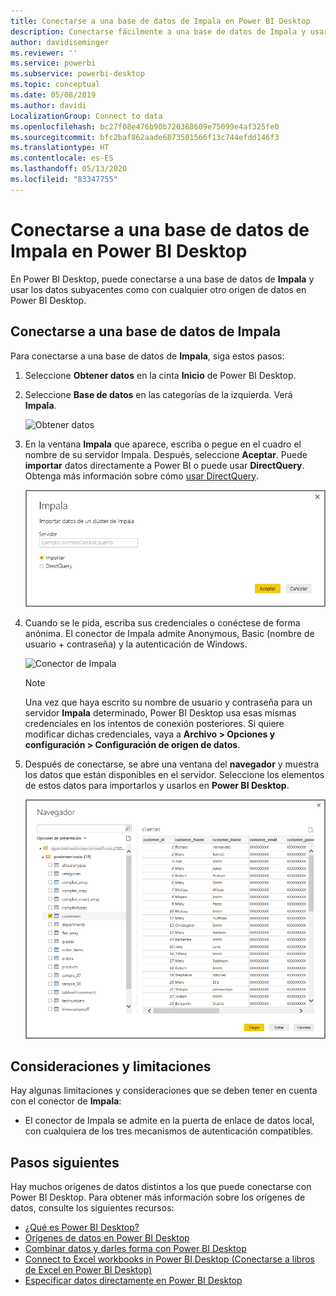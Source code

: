 ```yaml
---
title: Conectarse a una base de datos de Impala en Power BI Desktop
description: Conectarse fácilmente a una base de datos de Impala y usarla en Power BI Desktop
author: davidiseminger
ms.reviewer: ''
ms.service: powerbi
ms.subservice: powerbi-desktop
ms.topic: conceptual
ms.date: 05/08/2019
ms.author: davidi
LocalizationGroup: Connect to data
ms.openlocfilehash: bc27f08e476b90b720368609e75099e4af325fe0
ms.sourcegitcommit: bfc2baf862aade6873501566f13c744efdd146f3
ms.translationtype: HT
ms.contentlocale: es-ES
ms.lasthandoff: 05/13/2020
ms.locfileid: "83347755"
---
```

# <a name="connect-to-an-impala-database-in-power-bi-desktop"></a>Conectarse a una base de datos de Impala en Power BI Desktop
En Power BI Desktop, puede conectarse a una base de datos de **Impala** y usar los datos subyacentes como con cualquier otro origen de datos en Power BI Desktop.

## <a name="connect-to-an-impala-database"></a>Conectarse a una base de datos de Impala
Para conectarse a una base de datos de **Impala**, siga estos pasos: 

1. Seleccione **Obtener datos** en la cinta **Inicio** de Power BI Desktop. 

2. Seleccione **Base de datos** en las categorías de la izquierda. Verá **Impala**.

    ![Obtener datos](media/desktop-connect-impala/connect_impala_2.png)

3. En la ventana **Impala** que aparece, escriba o pegue en el cuadro el nombre de su servidor Impala. Después, seleccione **Aceptar**. Puede **importar** datos directamente a Power BI o puede usar **DirectQuery**. Obtenga más información sobre cómo [usar DirectQuery](desktop-use-directquery.md).

    ![Ventana de Impala](media/desktop-connect-impala/connect_impala_3a.png)

4. Cuando se le pida, escriba sus credenciales o conéctese de forma anónima. El conector de Impala admite Anonymous, Basic (nombre de usuario + contraseña) y la autenticación de Windows.

    ![Conector de Impala](media/desktop-connect-impala/connect_impala_4.png)

    > [!NOTE]
    > Una vez que haya escrito su nombre de usuario y contraseña para un servidor **Impala** determinado, Power BI Desktop usa esas mismas credenciales en los intentos de conexión posteriores. Si quiere modificar dichas credenciales, vaya a **Archivo > Opciones y configuración > Configuración de origen de datos**.


5. Después de conectarse, se abre una ventana del **navegador** y muestra los datos que están disponibles en el servidor. Seleccione los elementos de estos datos para importarlos y usarlos en **Power BI Desktop**.

    ![Ventana Navegador](media/desktop-connect-impala/connect_impala_5.png)

## <a name="considerations-and-limitations"></a>Consideraciones y limitaciones
Hay algunas limitaciones y consideraciones que se deben tener en cuenta con el conector de **Impala**:

* El conector de Impala se admite en la puerta de enlace de datos local, con cualquiera de los tres mecanismos de autenticación compatibles.

## <a name="next-steps"></a>Pasos siguientes
Hay muchos orígenes de datos distintos a los que puede conectarse con Power BI Desktop. Para obtener más información sobre los orígenes de datos, consulte los siguientes recursos:

* [¿Qué es Power BI Desktop?](../fundamentals/desktop-what-is-desktop.md)
* [Orígenes de datos en Power BI Desktop](desktop-data-sources.md)
* [Combinar datos y darles forma con Power BI Desktop](desktop-shape-and-combine-data.md)
* [Connect to Excel workbooks in Power BI Desktop (Conectarse a libros de Excel en Power BI Desktop)](desktop-connect-excel.md)   
* [Especificar datos directamente en Power BI Desktop](desktop-enter-data-directly-into-desktop.md)   
